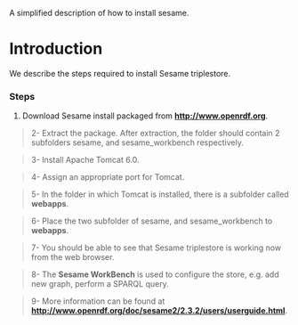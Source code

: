 A simplified description of how to install sesame.

# Introduction #

We describe the steps required to install Sesame triplestore.


### Steps ###

  1. Download Sesame install packaged from **http://www.openrdf.org**.

> 2- Extract the package. After extraction, the folder should contain 2 subfolders sesame, and sesame\_workbench respectively.

> 3- Install Apache Tomcat 6.0.

> 4- Assign an appropriate port for Tomcat.

> 5- In the folder in which Tomcat is installed, there is a subfolder called **webapps**.

> 6- Place the two subfolder of sesame, and sesame\_workbench to **webapps**.

> 7- You should be able to see that Sesame triplestore is working now from the web browser.

> 8- The **Sesame WorkBench** is used to configure the store, e.g. add new graph, perform a SPARQL query.

> 9- More information can be found at **http://www.openrdf.org/doc/sesame2/2.3.2/users/userguide.html**.